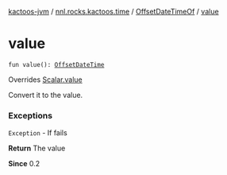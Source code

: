 [kactoos-jvm](../../index.md) / [nnl.rocks.kactoos.time](../index.md) / [OffsetDateTimeOf](index.md) / [value](./value.md)

# value

`fun value(): `[`OffsetDateTime`](http://docs.oracle.com/javase/8/docs/api/java/time/OffsetDateTime.html)

Overrides [Scalar.value](../../nnl.rocks.kactoos/-scalar/value.md)

Convert it to the value.

### Exceptions

`Exception` - If fails

**Return**
The value

**Since**
0.2

